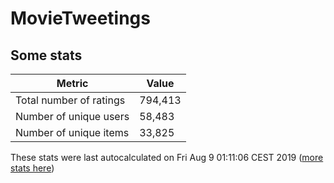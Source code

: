 # MovieTweetings
## Some stats

Metric | Value
--- | ---
Total number of ratings                 | 794,413
Number of unique users                  | 58,483
Number of unique items                  | 33,825
These stats were last autocalculated on Fri Aug 9 01:11:06 CEST 2019  ([more stats here](./stats.md))


